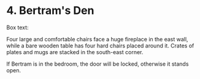 # 4. Bertram's Den

Box text:

Four large and comfortable chairs face a huge fireplace in the east wall,
while a bare wooden table has four hard chairs placed around it.
Crates of plates and mugs are stacked in the south-east corner.

If Bertram is in the bedroom, the door will be locked, otherwise it stands open.
